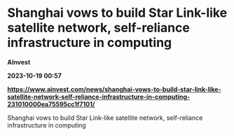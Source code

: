 # Shanghai vows to build Star Link-like satellite network, self-reliance infrastructure in computing
**AInvest**

**2023-10-19 00:57**

**https://www.ainvest.com/news/shanghai-vows-to-build-star-link-like-satellite-network-self-reliance-infrastructure-in-computing-231010000ea75595cc1f7101/**

Shanghai vows to build Star Link-like satellite network, self-reliance infrastructure in computing